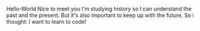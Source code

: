 Hello-World
Nice to meet you
I'm studying history so I can understand the past and the present.
But it's also important to keep up with the future.
So i thought: I want to learn to code!
